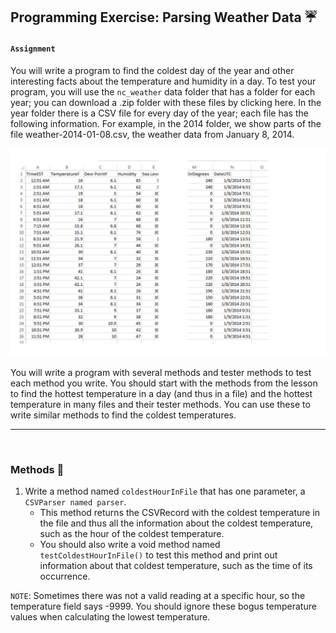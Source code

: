 ## Programming Exercise: Parsing Weather Data ☔

#### **`Assignment`**

You will write a program to find the coldest day of the year and other interesting facts about the temperature and humidity in a day. To test your program, you will use the `nc_weather` data folder that has a folder for each year; you can download a .zip folder with these files by clicking 
here. In the year folder there is a CSV file for every day of the year; each file has the following information. For example, in the 2014 folder, we show parts of the file weather-2014-01-08.csv, the weather data from January 8, 2014. 

![Sample CSV Output - From Excel](ref_images/sample_csv.png)

You will write a program with several methods and  tester methods to test each method you write. You should start with the methods from the lesson to find the hottest temperature in a day (and thus in a file) and the hottest temperature in many files and their tester methods. You can use these to write similar methods to find the coldest temperatures.

---

<br>

### **Methods** :bookmark_tabs:

1. Write a method named `coldestHourInFile` that has one parameter, a `CSVParser named parser`. 
    * This method returns the CSVRecord with the coldest temperature in the file and thus all the information about the coldest temperature, such as the hour of the coldest temperature. 
    * You should also write a void method named `testColdestHourInFile()` to test this method and print out information about that coldest temperature, such as the time of its occurrence.

`NOTE`: Sometimes there was not a valid reading at a specific hour, so the temperature field says -9999. You should ignore these bogus temperature values when calculating the lowest temperature.
